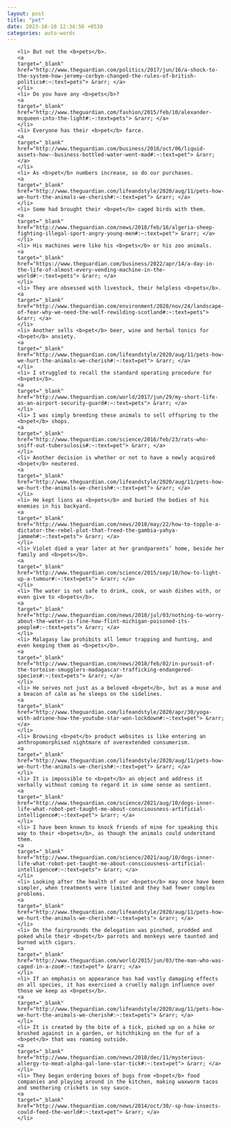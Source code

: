 ```yaml
---
layout: post
title: "pet"
date: 2023-10-10 12:34:56 +0530
categories: auto-words
---
```

<ol>

    <li> But not the <b>pets</b>.
    <a 
    target="_blank" 
    href="http://www.theguardian.com/politics/2017/jun/16/a-shock-to-the-system-how-jeremy-corbyn-changed-the-rules-of-british-politics#:~:text=pets"> &rarr; </a>
    </li>
    <li> Do you have any <b>pets</b>?
    <a 
    target="_blank" 
    href="http://www.theguardian.com/fashion/2015/feb/10/alexander-mcqueen-into-the-light#:~:text=pets"> &rarr; </a>
    </li>
    <li> Everyone has their <b>pet</b> farce.
    <a 
    target="_blank" 
    href="http://www.theguardian.com/business/2016/oct/06/liquid-assets-how--business-bottled-water-went-mad#:~:text=pet"> &rarr; </a>
    </li>
    <li> As <b>pet</b> numbers increase, so do our purchases.
    <a 
    target="_blank" 
    href="http://www.theguardian.com/lifeandstyle/2020/aug/11/pets-how-we-hurt-the-animals-we-cherish#:~:text=pet"> &rarr; </a>
    </li>
    <li> Some had brought their <b>pet</b> caged birds with them.
    <a 
    target="_blank" 
    href="http://www.theguardian.com/news/2018/feb/16/algeria-sheep-fighting-illegal-sport-angry-young-men#:~:text=pet"> &rarr; </a>
    </li>
    <li> His machines were like his <b>pets</b> or his zoo animals.
    <a 
    target="_blank" 
    href="https://www.theguardian.com/business/2022/apr/14/a-day-in-the-life-of-almost-every-vending-machine-in-the-world#:~:text=pets"> &rarr; </a>
    </li>
    <li> They are obsessed with livestock, their helpless <b>pets</b>.
    <a 
    target="_blank" 
    href="http://www.theguardian.com/environment/2020/nov/24/landscape-of-fear-why-we-need-the-wolf-rewilding-scotland#:~:text=pets"> &rarr; </a>
    </li>
    <li> Another sells <b>pet</b> beer, wine and herbal tonics for <b>pet</b> anxiety.
    <a 
    target="_blank" 
    href="http://www.theguardian.com/lifeandstyle/2020/aug/11/pets-how-we-hurt-the-animals-we-cherish#:~:text=pet"> &rarr; </a>
    </li>
    <li> I struggled to recall the standard operating procedure for <b>pets</b>.
    <a 
    target="_blank" 
    href="http://www.theguardian.com/world/2017/jun/29/my-short-life-as-an-airport-security-guard#:~:text=pets"> &rarr; </a>
    </li>
    <li> I was simply breeding these animals to sell offspring to the <b>pet</b> shops.
    <a 
    target="_blank" 
    href="http://www.theguardian.com/science/2016/feb/23/rats-who-sniff-out-tubersulosis#:~:text=pet"> &rarr; </a>
    </li>
    <li> Another decision is whether or not to have a newly acquired <b>pet</b> neutered.
    <a 
    target="_blank" 
    href="http://www.theguardian.com/lifeandstyle/2020/aug/11/pets-how-we-hurt-the-animals-we-cherish#:~:text=pet"> &rarr; </a>
    </li>
    <li> He kept lions as <b>pets</b> and buried the bodies of his enemies in his backyard.
    <a 
    target="_blank" 
    href="http://www.theguardian.com/news/2018/may/22/how-to-topple-a-dictator-the-rebel-plot-that-freed-the-gambia-yahya-jammeh#:~:text=pets"> &rarr; </a>
    </li>
    <li> Violet died a year later at her grandparents’ home, beside her family and <b>pets</b>.
    <a 
    target="_blank" 
    href="http://www.theguardian.com/science/2015/sep/10/how-to-light-up-a-tumour#:~:text=pets"> &rarr; </a>
    </li>
    <li> The water is not safe to drink, cook, or wash dishes with, or even give to <b>pets</b>.
    <a 
    target="_blank" 
    href="http://www.theguardian.com/news/2018/jul/03/nothing-to-worry-about-the-water-is-fine-how-flint-michigan-poisoned-its-people#:~:text=pets"> &rarr; </a>
    </li>
    <li> Malagasy law prohibits all lemur trapping and hunting, and even keeping them as <b>pets</b>.
    <a 
    target="_blank" 
    href="http://www.theguardian.com/news/2018/feb/02/in-pursuit-of-the-tortoise-smugglers-madagascar-trafficking-endangered-species#:~:text=pets"> &rarr; </a>
    </li>
    <li> He serves not just as a beloved <b>pet</b>, but as a muse and a beacon of calm as he sleeps on the sidelines.
    <a 
    target="_blank" 
    href="http://www.theguardian.com/lifeandstyle/2020/apr/30/yoga-with-adriene-how-the-youtube-star-won-lockdown#:~:text=pet"> &rarr; </a>
    </li>
    <li> Browsing <b>pet</b> product websites is like entering an anthropomorphised nightmare of overextended consumerism.
    <a 
    target="_blank" 
    href="http://www.theguardian.com/lifeandstyle/2020/aug/11/pets-how-we-hurt-the-animals-we-cherish#:~:text=pet"> &rarr; </a>
    </li>
    <li> It is impossible to <b>pet</b> an object and address it verbally without coming to regard it in some sense as sentient.
    <a 
    target="_blank" 
    href="http://www.theguardian.com/science/2021/aug/10/dogs-inner-life-what-robot-pet-taught-me-about-consciousness-artificial-intelligence#:~:text=pet"> &rarr; </a>
    </li>
    <li> I have been known to knock friends of mine for speaking this way to their <b>pets</b>, as though the animals could understand them.
    <a 
    target="_blank" 
    href="http://www.theguardian.com/science/2021/aug/10/dogs-inner-life-what-robot-pet-taught-me-about-consciousness-artificial-intelligence#:~:text=pets"> &rarr; </a>
    </li>
    <li> Looking after the health of our <b>pets</b> may once have been simpler, when treatments were limited and they had fewer complex problems.
    <a 
    target="_blank" 
    href="http://www.theguardian.com/lifeandstyle/2020/aug/11/pets-how-we-hurt-the-animals-we-cherish#:~:text=pets"> &rarr; </a>
    </li>
    <li> On the fairgrounds the delegation was pinched, prodded and poked while their <b>pet</b> parrots and monkeys were taunted and burned with cigars.
    <a 
    target="_blank" 
    href="http://www.theguardian.com/world/2015/jun/03/the-man-who-was-caged-in-a-zoo#:~:text=pet"> &rarr; </a>
    </li>
    <li> If an emphasis on appearance has had vastly damaging effects on all species, it has exercised a cruelly malign influence over those we keep as <b>pets</b>.
    <a 
    target="_blank" 
    href="http://www.theguardian.com/lifeandstyle/2020/aug/11/pets-how-we-hurt-the-animals-we-cherish#:~:text=pets"> &rarr; </a>
    </li>
    <li> It is created by the bite of a tick, picked up on a hike or brushed against in a garden, or hitchhiking on the fur of a <b>pet</b> that was roaming outside.
    <a 
    target="_blank" 
    href="http://www.theguardian.com/news/2018/dec/11/mysterious-allergy-to-meat-alpha-gal-lone-star-tick#:~:text=pet"> &rarr; </a>
    </li>
    <li> They began ordering boxes of bugs from <b>pet</b> food companies and playing around in the kitchen, making waxworm tacos and smothering crickets in soy sauce.
    <a 
    target="_blank" 
    href="http://www.theguardian.com/news/2014/oct/30/-sp-how-insects-could-feed-the-world#:~:text=pet"> &rarr; </a>
    </li>